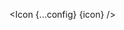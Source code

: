 <script lang="ts">
  import type { Component } from 'svelte';
  const config = {
    size: '30',
    color: '#FF5733'
  };
  import { Icon } from 'svelte-radix';
  export let icon: Component;
</script>

<Icon {...config} {icon} />